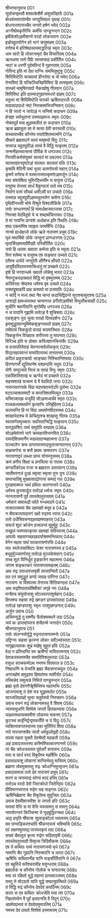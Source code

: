 श्रीभगवानुवाच	001    
सूर्याचन्द्रमसौ शश्वत्केशैर्मे अंशुसञ्ज्ञितैः	001a  
बोधयंस्तापयंश्चैव जगदुत्तिष्ठतः पृथक्	001c  
बोधनात्तापनाच्चैव जगतो हर्षणं भवेत्	002a  
अग्नीषोमकृतैरेभिः कर्मभिः पाण्डुनन्दन	002c  
हृषीकेशोऽहमीशानो वरदो लोकभावनः	002e   
इडोपहूतयोगेन हरे भागं क्रतुष्वहम्	003a  
वर्णश्च मे हरिश्रेष्ठस्तस्माद्धरिरहं स्मृतः	003c  
धाम सारो हि लोकानामृतं चैव विचारितम्	004a  
ऋतधामा ततो विप्रैः सत्यश्चाहं प्रकीर्तितः	004c  
नष्टां च धरणीं पूर्वमविन्दं वै गुहागताम्	005a  
गोविन्द इति मां देवा वाग्भिः समभितुष्टुवुः	005c  
शिपिविष्टेति चाख्यायां हीनरोमा च यो भवेत्	006a  
तेनाविष्टं हि यत्किञ्चिच्छिपिविष्टं हि तत्स्मृतम्	006c  
यास्को मामृषिरव्यग्रो नैकयज्ञेषु गीतवान्	007a  
शिपिविष्ट इति ह्यस्माद्गुह्यनामधरो ह्यहम्	007c  
स्तुत्वा मां शिपिविष्टेति यास्को ऋषिरुदारधीः	008a  
मत्प्रसादादधो नष्टं निरुक्तमभिजग्मिवान्	008c  
न हि जातो न जायेऽहं न जनिष्ये कदाचन	009a  
क्षेत्रज्ञः सर्वभूतानां तस्मादहमजः स्मृतः	009c  
नोक्तपूर्वं मया क्षुद्रमश्लीलं वा कदाचन	010a  
ऋता ब्रह्मसुता सा मे सत्या देवी सरस्वती	010c  
सच्चासच्चैव कौन्तेय मयावेशितमात्मनि	011a  
पौष्करे ब्रह्मसदने सत्यं मामृषयो विदुः	011c  
सत्त्वान्न च्युतपूर्वोऽहं सत्त्वं वै विद्धि मत्कृतम्	012a  
जन्मनीहाभवत्सत्त्वं पौर्विकं मे धनञ्जय	012c  
निराशीःकर्मसंयुक्तं सात्वतं मां प्रकल्पय	013a  
सात्वतज्ञानदृष्टोऽहं सात्वतः सात्वतां पतिः	013c  
कृषामि मेदिनीं पार्थ भूत्वा कार्ष्णायसो महान्	014a  
कृष्णो वर्णश्च मे यस्मात्तस्मात्कृष्णोऽहमर्जुन	014c  
मया संश्लेषिता भूमिरद्भिर्व्योम च वायुना	015a  
वायुश्च तेजसा सार्धं वैकुण्ठत्वं ततो मम	015c  
निर्वाणं परमं सौख्यं धर्मोऽसौ पर उच्यते	016a  
तस्मान्न च्युतपूर्वोऽहमच्युतस्तेन कर्मणा	016c  
पृथिवीनभसी चोभे विश्रुते विश्वलौकिके	017a  
तयोः सन्धारणार्थं हि मामधोक्षजमञ्जसा	017c  
निरुक्तं वेदविदुषो ये च शब्दार्थचिन्तकाः	018a  
ते मां गायन्ति प्राग्वंशे अधोक्षज इति स्थितिः	018c  
शब्द एकमतैरेष व्याहृतः परमर्षिभिः	019a  
नान्यो ह्यधोक्षजो लोके ऋते नारायणं प्रभुम्	019c  
घृतं ममार्चिषो लोके जन्तूनां प्राणधारणम्	020a  
घृतार्चिरहमव्यग्रैर्वेदज्ञैः परिकीर्तितः	020c  
त्रयो हि धातवः ख्याताः कर्मजा इति च स्मृताः	021a  
पित्तं श्लेष्मा च वायुश्च एष सङ्घात उच्यते	021c  
एतैश्च धार्यते जन्तुरेतैः क्षीणैश्च क्षीयते	022a  
आयुर्वेदविदस्तस्मात्त्रिधातुं मां प्रचक्षते	022c  
वृषो हि भगवान्धर्मः ख्यातो लोकेषु भारत	023a  
नैघण्टुकपदाख्यातं विद्धि मां वृषमुत्तमम्	023c  
कपिर्वराहः श्रेष्ठश्च धर्मश्च वृष उच्यते	024a  
तस्माद्वृषाकपिं प्राह कश्यपो मां प्रजापतिः	024c  
न चादिं न मध्यं तथा नैव चान्तं कदाचिद्विदन्ते सुराश्चासुराश्च	025a  
अनाद्यो ह्यमध्यस्तथा चाप्यनन्तः प्रगीतोऽहमीशो विभुर्लोकसाक्षी	025c  
शुचीनि श्रवणीयानि शृणोमीह धनञ्जय	026a  
न च पापानि गृह्णामि ततोऽहं वै शुचिश्रवाः	026c  
एकशृङ्गः पुरा भूत्वा वराहो दिव्यदर्शनः	027a  
इमामुद्धृतवान्भूमिमेकशृङ्गस्ततो ह्यहम्	027c  
तथैवासं त्रिककुदो वाराहं रूपमास्थितः	028a  
त्रिककुत्तेन विख्यातः शरीरस्य तु मापनात्	028c  
विरिञ्च इति यः प्रोक्तः कपिलज्ञानचिन्तकैः	029a  
स प्रजापतिरेवाहं चेतनात्सर्वलोककृत्	029c  
विद्यासहायवन्तं मामादित्यस्थं सनातनम्	030a  
कपिलं प्राहुराचार्याः साङ्ख्या निश्चितनिश्चयाः	030c  
हिरण्यगर्भो द्युतिमानेष यश्छन्दसि स्तुतः	031a  
योगैः सम्पूज्यते नित्यं स एवाहं विभुः स्मृतः	031c  
एकविंशतिशाखं च ऋग्वेदं मां प्रचक्षते	032a  
सहस्रशाखं यत्साम ये वै वेदविदो जनाः	032c  
गायन्त्यारण्यके विप्रा मद्भक्तास्तेऽपि दुर्लभाः	032e   
षट्पञ्चाशतमष्टौ च सप्तत्रिंशतमित्युत	033a  
यस्मिञ्शाखा यजुर्वेदे सोऽहमाध्वर्यवे स्मृतः	033c  
पञ्चकल्पमथर्वाणं कृत्याभिः परिबृंहितम्	034a  
कल्पयन्ति हि मां विप्रा अथर्वाणविदस्तथा	034c  
शाखाभेदाश्च ये केचिद्याश्च शाखासु गीतयः	035a  
स्वरवर्णसमुच्चाराः सर्वांस्तान्विद्धि मत्कृतान्	035c  
यत्तद्धयशिरः पार्थ समुदेति वरप्रदम्	036a  
सोऽहमेवोत्तरे भागे क्रमाक्षरविभागवित्	036c  
रामादेशितमार्गेण मत्प्रसादान्महात्मना	037a  
पाञ्चालेन क्रमः प्राप्तस्तस्माद्भूतात्सनातनात्	037c  
बाभ्रव्यगोत्रः स बभौ प्रथमः क्रमपारगः	037e   
नारायणाद्वरं लब्ध्वा प्राप्य योगमनुत्तमम्	038a  
क्रमं प्रणीय शिक्षां च प्रणयित्वा स गालवः	038c  
कण्डरीकोऽथ राजा च ब्रह्मदत्तः प्रतापवान्	039a  
जातीमरणजं दुःखं स्मृत्वा स्मृत्वा पुनः पुनः	039c  
सप्तजातिषु मुख्यत्वाद्योगानां सम्पदं गतः	039e   
पुराहमात्मजः पार्थ प्रथितः कारणान्तरे	040a  
धर्मस्य कुरुशार्दूल ततोऽहं धर्मजः स्मृतः	040c  
नरनारायणौ पूर्वं तपस्तेपतुरव्ययम्	041a  
धर्मयानं समारूढौ पर्वते गन्धमादने	041c  
तत्कालसमयं चैव दक्षयज्ञो बभूव ह	042a  
न चैवाकल्पयद्भागं दक्षो रुद्रस्य भारत	042c  
ततो दधीचिवचनाद्दक्षयज्ञमपाहरत्	043a  
ससर्ज शूलं क्रोधेन प्रज्वलन्तं मुहुर्मुहुः	043c  
तच्छूलं भस्मसात्कृत्वा दक्षयज्ञं सविस्तरम्	044a  
आवयोः सहसागच्छद्बदर्याश्रममन्तिकात्	044c  
वेगेन महता पार्थ पतन्नारायणोरसि	044e   
ततः स्वतेजसाविष्टाः केशा नारायणस्य ह	045a  
बभूवुर्मुञ्जवर्णास्तु ततोऽहं मुञ्जकेशवान्	045c  
तच्च शूलं विनिर्धूतं हुङ्कारेण महात्मना	046a  
जगाम शङ्करकरं नारायणसमाहतम्	046c  
अथ रुद्र उपाधावत्तावृषी तपसान्वितौ	047a  
तत एनं समुद्धूतं कण्ठे जग्राह पाणिना	047c  
नारायणः स विश्वात्मा तेनास्य शितिकण्ठता	047e   
अथ रुद्रविघातार्थमिषीकां जगृहे नरः	048a  
मन्त्रैश्च संयुयोजाशु सोऽभवत्परशुर्महान्	048c  
क्षिप्तश्च सहसा रुद्रे खण्डनं प्राप्तवांस्तदा	049a  
ततोऽहं खण्डपरशुः स्मृतः परशुखण्डनात्	049c  
अर्जुन उवाच	050    
अस्मिन्युद्धे तु वार्ष्णेय त्रैलोक्यमथने तदा	050a  
जयं कः प्राप्तवांस्तत्र शंसैतन्मे जनार्दन	050c  
श्रीभगवानुवाच	051    
तयोः संलग्नयोर्युद्धे रुद्रनारायणात्मनोः	051a  
उद्विग्नाः सहसा कृत्स्ना लोकाः सर्वेऽभवंस्तदा	051c  
नागृह्णात्पावकः शुभ्रं मखेषु सुहुतं हविः	052a  
वेदा न प्रतिभान्ति स्म ऋषीणां भावितात्मनाम्	052c  
देवान्रजस्तमश्चैव समाविविशतुस्तदा	053a  
वसुधा सञ्चकम्पेऽथ नभश्च विपफाल ह	053c  
निष्प्रभाणि च तेजांसि ब्रह्मा चैवासनाच्च्युतः	054a  
अगाच्छोषं समुद्रश्च हिमवांश्च व्यशीर्यत	054c  
तस्मिन्नेवं समुत्पन्ने निमित्ते पाण्डुनन्दन	055a  
ब्रह्मा वृतो देवगणैर्ॠषिभिश्च महात्मभिः	055c  
आजगामाशु तं देशं यत्र युद्धमवर्तत	055e   
साञ्जलिप्रग्रहो भूत्वा चतुर्वक्त्रो निरुक्तगः	056a  
उवाच वचनं रुद्रं लोकानामस्तु वै शिवम्	056c  
न्यस्यायुधानि विश्वेश जगतो हितकाम्यया	056e   
यदक्षरमथाव्यक्तमीशं लोकस्य भावनम्	057a  
कूटस्थं कर्तृनिर्द्वन्द्वमकर्तेति च यं विदुः	057c  
व्यक्तिभावगतस्यास्य एका मूर्तिरियं शिवा	058a  
नरो नारायणश्चैव जातौ धर्मकुलोद्वहौ	058c  
तपसा महता युक्तौ देवश्रेष्ठौ महाव्रतौ	059a  
अहं प्रसादजस्तस्य कस्मिंश्चित्कारणान्तरे	059c  
त्वं चैव क्रोधजस्तात पूर्वसर्गे सनातनः	059e   
मया च सार्धं वरदं विबुधैश्च महर्षिभिः	060a  
प्रससादयाशु लोकानां शान्तिर्भवतु माचिरम्	060c  
ब्रह्मणा त्वेवमुक्तस्तु रुद्रः क्रोधाग्निमुत्सृजन्	061a  
प्रसादयामास ततो देवं नारायणं प्रभुम्	061c  
शरणं च जगामाद्यं वरेण्यं वरदं हरिम्	061e   
ततोऽथ वरदो देवो जितक्रोधो जितेन्द्रियः	062a  
प्रीतिमानभवत्तत्र रुद्रेण सह सङ्गतः	062c  
ऋषिभिर्ब्रह्मणा चैव विबुधैश्च सुपूजितः	063a  
उवाच देवमीशानमीशः स जगतो हरिः	063c  
यस्त्वां वेत्ति स मां वेत्ति यस्त्वामनु स मामनु	064a  
नावयोरन्तरं किञ्चिन्मा ते भूद्बुद्धिरन्यथा	064c  
अद्य प्रभृति श्रीवत्सः शूलाङ्कोऽयं भवत्वयम्	065a  
मम पाण्यङ्कितश्चापि श्रीकण्ठस्त्वं भविष्यसि	065c  
एवं लक्षणमुत्पाद्य परस्परकृतं तदा	066a  
सख्यं चैवातुलं कृत्वा रुद्रेण सहितावृषी	066c  
तपस्तेपतुरव्यग्रौ विसृज्य त्रिदिवौकसः	066e   
एष ते कथितः पार्थ नारायणजयो मृधे	067a  
नामानि चैव गुह्यानि निरुक्तानि च भारत	067c  
ऋषिभिः कथितानीह यानि सङ्कीर्तितानि ते	067e   
एवं बहुविधै रूपैश्चरामीह वसुन्धराम्	068a  
ब्रह्मलोकं च कौन्तेय गोलोकं च सनातनम्	068c  
मया त्वं रक्षितो युद्धे महान्तं प्राप्तवाञ्जयम्	068e   
यस्तु ते सोऽग्रतो याति युद्धे सम्प्रत्युपस्थिते	069a  
तं विद्धि रुद्रं कौन्तेय देवदेवं कपर्दिनम्	069c  
कालः स एव कथितः क्रोधजेति मया तव	070a  
निहतांस्तेन वै पूर्वं हतवानसि वै रिपून्	070c  
अप्रमेयप्रभावं तं देवदेवमुमापतिम्	071a  
नमस्व देवं प्रयतो विश्वेशं हरमव्ययम्	071c  

